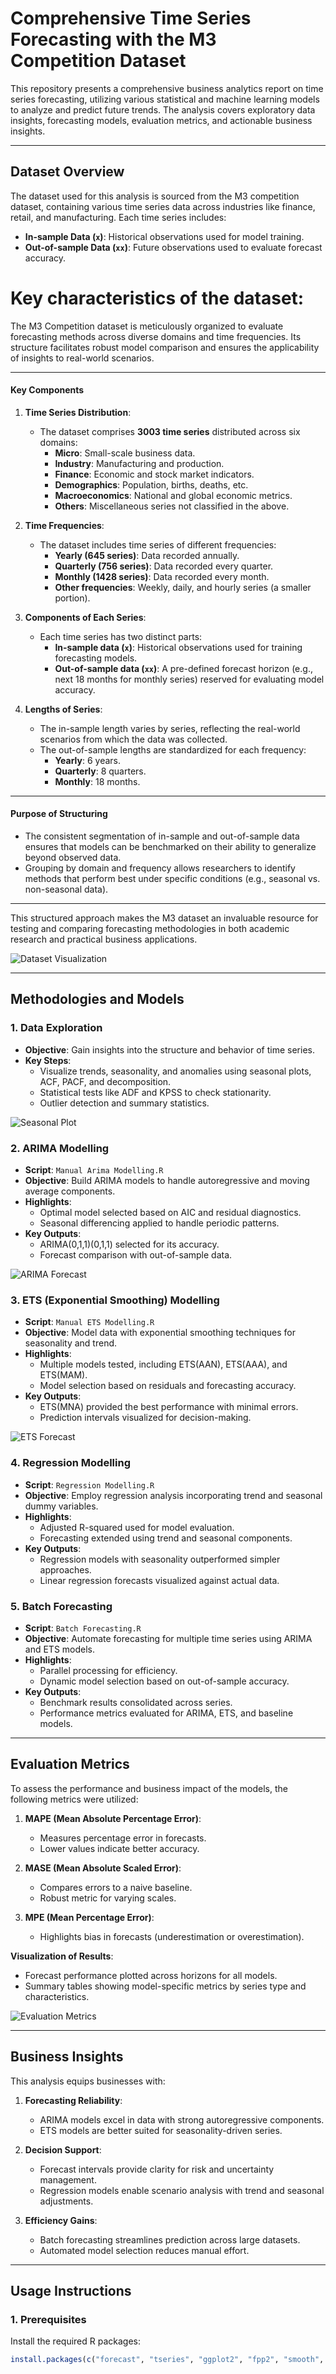 # Comprehensive Time Series Forecasting with the M3 Competition Dataset

This repository presents a comprehensive business analytics report on time series forecasting, utilizing various statistical and machine learning models to analyze and predict future trends. The analysis covers exploratory data insights, forecasting models, evaluation metrics, and actionable business insights.

---

## **Dataset Overview**

The dataset used for this analysis is sourced from the M3 competition dataset, containing various time series data across industries like finance, retail, and manufacturing. Each time series includes:
- **In-sample Data (`x`)**: Historical observations used for model training.
- **Out-of-sample Data (`xx`)**: Future observations used to evaluate forecast accuracy.

# **Key characteristics of the dataset:**

The M3 Competition dataset is meticulously organized to evaluate forecasting methods across diverse domains and time frequencies. Its structure facilitates robust model comparison and ensures the applicability of insights to real-world scenarios.

---

#### **Key Components**
1. **Time Series Distribution**:
   - The dataset comprises **3003 time series** distributed across six domains:
     - **Micro**: Small-scale business data.
     - **Industry**: Manufacturing and production.
     - **Finance**: Economic and stock market indicators.
     - **Demographics**: Population, births, deaths, etc.
     - **Macroeconomics**: National and global economic metrics.
     - **Others**: Miscellaneous series not classified in the above.

2. **Time Frequencies**:
   - The dataset includes time series of different frequencies:
     - **Yearly (645 series)**: Data recorded annually.
     - **Quarterly (756 series)**: Data recorded every quarter.
     - **Monthly (1428 series)**: Data recorded every month.
     - **Other frequencies**: Weekly, daily, and hourly series (a smaller portion).

3. **Components of Each Series**:
   - Each time series has two distinct parts:
     - **In-sample data (`x`)**: Historical observations used for training forecasting models.
     - **Out-of-sample data (`xx`)**: A pre-defined forecast horizon (e.g., next 18 months for monthly series) reserved for evaluating model accuracy.

4. **Lengths of Series**:
   - The in-sample length varies by series, reflecting the real-world scenarios from which the data was collected.
   - The out-of-sample lengths are standardized for each frequency:
     - **Yearly**: 6 years.
     - **Quarterly**: 8 quarters.
     - **Monthly**: 18 months.

---

#### **Purpose of Structuring**
- The consistent segmentation of in-sample and out-of-sample data ensures that models can be benchmarked on their ability to generalize beyond observed data.
- Grouping by domain and frequency allows researchers to identify methods that perform best under specific conditions (e.g., seasonal vs. non-seasonal data).

---

This structured approach makes the M3 dataset an invaluable resource for testing and comparing forecasting methodologies in both academic research and practical business applications.


![Dataset Visualization](figures/dataset_visualization.png)

---

## **Methodologies and Models**

### **1. Data Exploration**
- **Objective**: Gain insights into the structure and behavior of time series.
- **Key Steps**:
  - Visualize trends, seasonality, and anomalies using seasonal plots, ACF, PACF, and decomposition.
  - Statistical tests like ADF and KPSS to check stationarity.
  - Outlier detection and summary statistics.

![Seasonal Plot](figures/seasonal_plot.png)

### **2. ARIMA Modelling**
- **Script**: `Manual Arima Modelling.R`
- **Objective**: Build ARIMA models to handle autoregressive and moving average components.
- **Highlights**:
  - Optimal model selected based on AIC and residual diagnostics.
  - Seasonal differencing applied to handle periodic patterns.
- **Key Outputs**:
  - ARIMA(0,1,1)(0,1,1) selected for its accuracy.
  - Forecast comparison with out-of-sample data.

![ARIMA Forecast](figures/arima_forecast.png)

### **3. ETS (Exponential Smoothing) Modelling**
- **Script**: `Manual ETS Modelling.R`
- **Objective**: Model data with exponential smoothing techniques for seasonality and trend.
- **Highlights**:
  - Multiple models tested, including ETS(AAN), ETS(AAA), and ETS(MAM).
  - Model selection based on residuals and forecasting accuracy.
- **Key Outputs**:
  - ETS(MNA) provided the best performance with minimal errors.
  - Prediction intervals visualized for decision-making.

![ETS Forecast](figures/ets_forecast.png)

### **4. Regression Modelling**
- **Script**: `Regression Modelling.R`
- **Objective**: Employ regression analysis incorporating trend and seasonal dummy variables.
- **Highlights**:
  - Adjusted R-squared used for model evaluation.
  - Forecasting extended using trend and seasonal components.
- **Key Outputs**:
  - Regression models with seasonality outperformed simpler approaches.
  - Linear regression forecasts visualized against actual data.

### **5. Batch Forecasting**
- **Script**: `Batch Forecasting.R`
- **Objective**: Automate forecasting for multiple time series using ARIMA and ETS models.
- **Highlights**:
  - Parallel processing for efficiency.
  - Dynamic model selection based on out-of-sample accuracy.
- **Key Outputs**:
  - Benchmark results consolidated across series.
  - Performance metrics evaluated for ARIMA, ETS, and baseline models.

---

## **Evaluation Metrics**

To assess the performance and business impact of the models, the following metrics were utilized:

1. **MAPE (Mean Absolute Percentage Error)**:
   - Measures percentage error in forecasts.
   - Lower values indicate better accuracy.

2. **MASE (Mean Absolute Scaled Error)**:
   - Compares errors to a naive baseline.
   - Robust metric for varying scales.

3. **MPE (Mean Percentage Error)**:
   - Highlights bias in forecasts (underestimation or overestimation).

**Visualization of Results**:
- Forecast performance plotted across horizons for all models.
- Summary tables showing model-specific metrics by series type and characteristics.

![Evaluation Metrics](figures/evaluation_metrics.png)

---

## **Business Insights**

This analysis equips businesses with:
1. **Forecasting Reliability**:
   - ARIMA models excel in data with strong autoregressive components.
   - ETS models are better suited for seasonality-driven series.

2. **Decision Support**:
   - Forecast intervals provide clarity for risk and uncertainty management.
   - Regression models enable scenario analysis with trend and seasonal adjustments.

3. **Efficiency Gains**:
   - Batch forecasting streamlines prediction across large datasets.
   - Automated model selection reduces manual effort.

---

## **Usage Instructions**

### **1. Prerequisites**
Install the required R packages:
```R
install.packages(c("forecast", "tseries", "ggplot2", "fpp2", "smooth", "dplyr", "openxlsx"))
